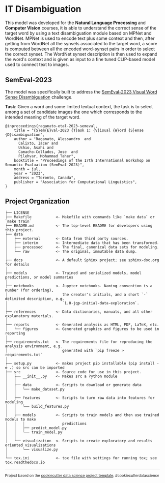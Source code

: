 IT Disambiguation
==============================

This model was developed for the **Natural Language Processing** and **Computer Vision** courses,
it is able to understand the correct sense of the target word by using a text disambiguation module based on MPNet and WordNet.
MPNet is used to encode text plus some context and then, after getting from WordNet all the synsets associated to the target word, a score is computed between all the encoded word-synset pairs in order to select the correct synset.
The WordNet synset description is then used to expand the word's context and is given as input to a fine tuned CLIP-based model used to connect text to images.

SemEval-2023
------------

The model was specifically built to address the [SemEval-2023 Visual Word Sense Disambiguation](https://raganato.github.io/vwsd/) challenge.

**Task**: Given a word and some limited textual context, the task is to select among a set of candidate images the one which corresponds to the intended meaning of the target word.
```
@inproceedings{raganato-etal-2023-semeval,
    title = "{S}em{E}val-2023 {T}ask 1: {V}isual {W}ord {S}ense {D}isambiguation",
    author = "Raganato, Alessandro  and
      Calixto, Iacer and
      Ushio, Asahi and
      Camacho-Collados, Jose  and
      Pilehvar, Mohammad Taher",
    booktitle = "Proceedings of the 17th International Workshop on Semantic Evaluation (SemEval-2023)",
    month = jul,
    year = "2023",
    address = "Toronto, Canada",
    publisher = "Association for Computational Linguistics",
}
```

Project Organization
------------

    ├── LICENSE
    ├── Makefile           <- Makefile with commands like `make data` or `make train`
    ├── README.md          <- The top-level README for developers using this project.
    ├── data
    │   ├── external       <- Data from third party sources.
    │   ├── interim        <- Intermediate data that has been transformed.
    │   ├── processed      <- The final, canonical data sets for modeling.
    │   └── raw            <- The original, immutable data dump.
    │
    ├── docs               <- A default Sphinx project; see sphinx-doc.org for details
    │
    ├── models             <- Trained and serialized models, model predictions, or model summaries
    │
    ├── notebooks          <- Jupyter notebooks. Naming convention is a number (for ordering),
    │                         the creator's initials, and a short `-` delimited description, e.g.
    │                         `1.0-jqp-initial-data-exploration`.
    │
    ├── references         <- Data dictionaries, manuals, and all other explanatory materials.
    │
    ├── reports            <- Generated analysis as HTML, PDF, LaTeX, etc.
    │   └── figures        <- Generated graphics and figures to be used in reporting
    │
    ├── requirements.txt   <- The requirements file for reproducing the analysis environment, e.g.
    │                         generated with `pip freeze > requirements.txt`
    │
    ├── setup.py           <- makes project pip installable (pip install -e .) so src can be imported
    ├── src                <- Source code for use in this project.
    │   ├── __init__.py    <- Makes src a Python module
    │   │
    │   ├── data           <- Scripts to download or generate data
    │   │   └── make_dataset.py
    │   │
    │   ├── features       <- Scripts to turn raw data into features for modeling
    │   │   └── build_features.py
    │   │
    │   ├── models         <- Scripts to train models and then use trained models to make
    │   │   │                 predictions
    │   │   ├── predict_model.py
    │   │   └── train_model.py
    │   │
    │   └── visualization  <- Scripts to create exploratory and results oriented visualizations
    │       └── visualize.py
    │
    └── tox.ini            <- tox file with settings for running tox; see tox.readthedocs.io


--------

<p><small>Project based on the <a target="_blank" href="https://drivendata.github.io/cookiecutter-data-science/">cookiecutter data science project template</a>. #cookiecutterdatascience</small></p>

